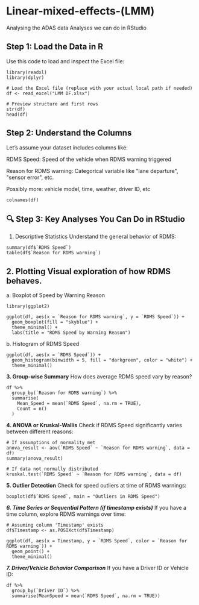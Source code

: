 # Linear-mixed-effects-(LMM)
Analysing the ADAS data
Analyses we can do in RStudio

**Step 1: Load the Data in R**
---
Use this code to load and inspect the Excel file:
```
library(readxl)
library(dplyr)

# Load the Excel file (replace with your actual local path if needed)
df <- read_excel("LMM DF.xlsx")

# Preview structure and first rows
str(df)
head(df)
```
**Step 2: Understand the Columns**
---
Let’s assume your dataset includes columns like:

RDMS Speed: Speed of the vehicle when RDMS warning triggered

Reason for RDMS warning: Categorical variable like "lane departure", "sensor error", etc.

Possibly more: vehicle model, time, weather, driver ID, etc
```
colnames(df)
```
**🔍 Step 3: Key Analyses You Can Do in RStudio**
---
1. Descriptive Statistics
Understand the general behavior of RDMS:
```
summary(df$`RDMS Speed`)
table(df$`Reason for RDMS warning`)
```
**2. Plotting**
Visual exploration of how RDMS behaves.
---
a. Boxplot of Speed by Warning Reason
```
library(ggplot2)

ggplot(df, aes(x = `Reason for RDMS warning`, y = `RDMS Speed`)) +
  geom_boxplot(fill = "skyblue") +
  theme_minimal() +
  labs(title = "RDMS Speed by Warning Reason")
```
b. Histogram of RDMS Speed
```
ggplot(df, aes(x = `RDMS Speed`)) +
  geom_histogram(binwidth = 5, fill = "darkgreen", color = "white") +
  theme_minimal()
```
**3. Group-wise Summary**
How does average RDMS speed vary by reason?
```
df %>%
  group_by(`Reason for RDMS warning`) %>%
  summarise(
    Mean_Speed = mean(`RDMS Speed`, na.rm = TRUE),
    Count = n()
  )
```
**4. ANOVA or Kruskal-Wallis**
Check if RDMS Speed significantly varies between different reasons:
```
# If assumptions of normality met
anova_result <- aov(`RDMS Speed` ~ `Reason for RDMS warning`, data = df)
summary(anova_result)

# If data not normally distributed
kruskal.test(`RDMS Speed` ~ `Reason for RDMS warning`, data = df)
```
**5. Outlier Detection**
Check for speed outliers at time of RDMS warnings:
```
boxplot(df$`RDMS Speed`, main = "Outliers in RDMS Speed")
```
***6. Time Series or Sequential Pattern (if timestamp exists)***
If you have a time column, explore RDMS warnings over time:
```
# Assuming column 'Timestamp' exists
df$Timestamp <- as.POSIXct(df$Timestamp)

ggplot(df, aes(x = Timestamp, y = `RDMS Speed`, color = `Reason for RDMS warning`)) +
  geom_point() +
  theme_minimal()
```
***7. Driver/Vehicle Behavior Comparison***
If you have a Driver ID or Vehicle ID:
```
df %>%
  group_by(`Driver ID`) %>%
  summarise(MeanSpeed = mean(`RDMS Speed`, na.rm = TRUE))
```

